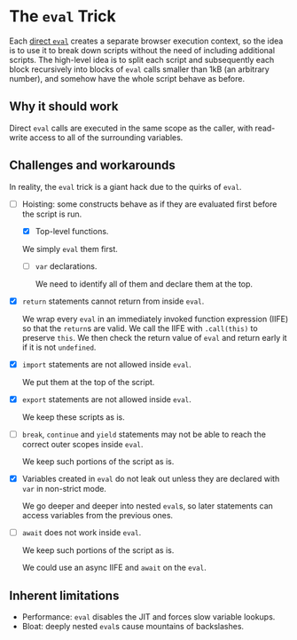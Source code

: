 # The `eval` Trick

Each [direct
`eval`](https://developer.mozilla.org/en-US/docs/Web/JavaScript/Reference/Global_Objects/eval#direct_and_indirect_eval)
creates a separate browser execution context, so the idea is to use it to
break down scripts without the need of including additional scripts.
The high-level idea is to split each script and
subsequently each block recursively into blocks of `eval` calls smaller than
1kB (an arbitrary number), and somehow have the whole script behave as before.

## Why it should work

Direct `eval` calls are executed in the same scope as the caller, with
read-write access to all of the surrounding variables.

## Challenges and workarounds

In reality, the `eval` trick is a giant hack due to the quirks of `eval`.

- [ ] Hoisting: some constructs behave as if
    they are evaluated first before the script is run.

    - [x] Top-level functions.

    We simply `eval` them first.
    - [ ] `var` declarations.

        We need to identify all of them and declare them at the top.

- [x] `return` statements cannot return from inside `eval`.

    We wrap every `eval` in an immediately invoked function expression (IIFE)
    so that the `return`s are valid.
    We call the IIFE with `.call(this)` to preserve `this`.
    We then check the return value of `eval` and return early it if
    it is not `undefined`.

- [x] `import` statements are not allowed inside `eval`.

    We put them at the top of the script.

- [x] `export` statements are not allowed inside `eval`.

    We keep these scripts as is.

- [ ] `break`, `continue` and `yield` statements may not be able to
    reach the correct outer scopes inside `eval`.

    We keep such portions of the script as is.

- [x] Variables created in `eval`
    do not leak out unless they are declared with `var` in non-strict mode.

    We go deeper and deeper into nested `eval`s, so
    later statements can access variables from the previous ones.

- [ ] `await` does not work inside `eval`.

    We keep such portions of the script as is.

    We could use an async IIFE and `await` on the `eval`.

## Inherent limitations

- Performance: `eval` disables the JIT and forces slow variable lookups.
- Bloat: deeply nested `eval`s cause mountains of backslashes.
